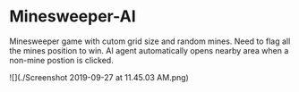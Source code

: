 # Minesweeper-AI
Minesweeper game with cutom grid size and random mines. Need to flag all the mines position to win. AI agent automatically opens nearby area when a non-mine postion is clicked.

![](./Screenshot 2019-09-27 at 11.45.03 AM.png)
